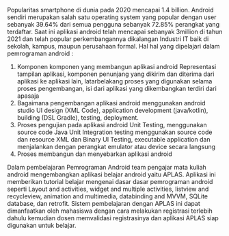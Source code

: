 Popularitas smartphone di dunia pada 2020 mencapai 1.4 billion. Android sendiri merupakan salah satu operating system yang popular dengan user sebanyak 39.64% dari semua pengguna sebanyak 72.85% perangkat yang terdaftar. Saat ini aplikasi android telah mencapai sebanyak 3million di tahun 2021 dan telah popular perkembangannya dikalangan Industri IT baik di sekolah, kampus, maupun perusahaan formal.
Hal hal yang dipelajari dalam pemrograman android :
1.	Komponen komponen yang membangun aplikasi android
Representasi tampilan aplikasi, komponen penunjang yang dikirim dan diterima dari aplikasi ke aplikasi lain, latarbelakang proses yang digunakan selama proses pengembangan, isi dari aplikasi yang dikembangkan terdiri dari apasaja
2.	Bagaimana pengembangan aplikasi android menggunakan android studio
UI design (XML Code), application development (java/kotlin), building (DSL Gradle), testing, deployment.
3.	Proses pengujian pada aplikasi android
Unit Testing, menggunakan source code Java Unit
Integration testing menggunakan source code dan resource XML dan Binary
UI Testing, executable application dan menjalankan dengan perangkat emulator atau device secara langsung
4.	Proses membangun dan menyebarkan aplikasi android 

Dalam pembelajaran Pemrograman Android team pengajar mata kuliah android mengembangkan aplikasi belajar android yaitu APLAS. Aplikasi ini memberikan tutorial belajar mengenai dasar dasar pemrograman android seperti Layout and activities, widget and multiple activities, listview and recycleview, animation and multimedia, databinding and MVVM, SQLite database, dan retrofit. Sistem pembelajaran dengan APLAS ini dapat dimanfaatkan oleh mahasiswa dengan cara melakukan registrasi terlebih dahulu kemudian dosen memvalidasi registrasinya dan aplikasi APLAS siap digunakan untuk belajar.
